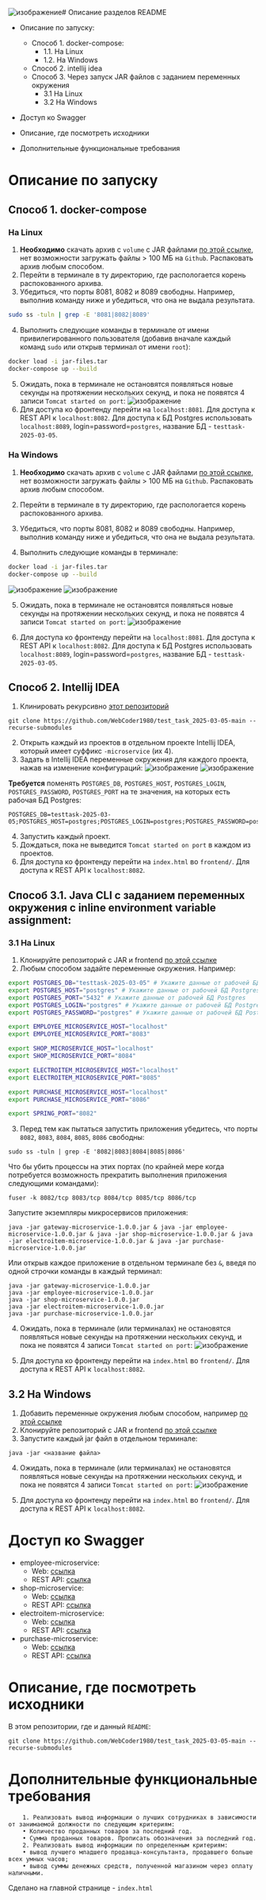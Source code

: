 ![изображение](https://github.com/user-attachments/assets/b0414e15-304d-4e1f-a7bf-9c8944dd638f)# Описание разделов README
- Описание по запуску:
  - Способ 1. docker-compose:
    - 1.1. На Linux
    - 1.2. На Windows
  - Способ 2. intellij idea
  - Способ 3. Через запуск JAR файлов с заданием переменных окружения
    - 3.1 На Linux
    - 3.2 На Windows

- Доступ ко Swagger
- Описание, где посмотреть исходники
- Дополнительные функциональные требования

# Описание по запуску

## Способ 1. docker-compose

### На Linux
1. **Необходимо** скачать архив с `volume` с JAR файлами [по этой ссылке](https://drive.google.com/file/d/1BPfEaaM9GeklKWGKh3cTCtoYJ4CHPFnE/view?usp=sharing), нет возможности загружать файлы > 100 МБ на `Github`. Распаковать архив любым способом.
2. Перейти в терминале в ту директорию, где распологается корень распокованного архива.
3. Убедиться, что порты 8081, 8082 и 8089 свободны. Например, выполнив команду ниже и убедиться, что она не выдала результата.
```bash
sudo ss -tuln | grep -E '8081|8082|8089'
```
4. Выполнить следующие команды в терминале от имени привилегированного пользователя (добавив вначале каждый команд `sudo` или открыв терминал от имени `root`):
```bash
docker load -i jar-files.tar
docker-compose up --build
```
5. Ожидать, пока в терминале не остановятся появляться новые секунды на протяжении нескольких секунд, и пока не появятся 4 записи `Tomcat started on port`: 
![изображение](https://github.com/user-attachments/assets/2d05078e-4fec-4e72-95b4-4a0e0ef5e5b8)
6. Для доступа ко фронтенду перейти на `localhost:8081`. Для доступа к REST API к `localhost:8082`. Для доступа к БД Postgres использовать `localhost:8089`, login=password=`postgres`, название БД - `testtask-2025-03-05`.

### На Windows

1. **Необходимо** скачать архив с `volume` с JAR файлами [по этой ссылке](https://drive.google.com/file/d/1BPfEaaM9GeklKWGKh3cTCtoYJ4CHPFnE/view?usp=sharing), нет возможности загружать файлы > 100 МБ на `Github`. Распаковать архив любым способом.
2. Перейти в терминале в ту директорию, где распологается корень распокованного архива.
3. Убедиться, что порты 8081, 8082 и 8089 свободны. Например, выполнив команду ниже и убедиться, что она не выдала результата.

4. Выполнить следующие команды в терминале:
```bash
docker load -i jar-files.tar
docker-compose up --build
```

![изображение](https://github.com/user-attachments/assets/c2025b37-ef48-4e32-8204-42b7254bdd5b)
![изображение](https://github.com/user-attachments/assets/de9b6ccb-9049-4698-b608-05e7a330fec9)


5. Ожидать, пока в терминале не остановятся появляться новые секунды на протяжении нескольких секунд, и пока не появятся 4 записи `Tomcat started on port`: 
![изображение](https://github.com/user-attachments/assets/7e228483-b766-4189-83cd-013f5dc225dc)


6. Для доступа ко фронтенду перейти на `localhost:8081`. Для доступа к REST API к `localhost:8082`. Для доступа к БД Postgres использовать `localhost:8089`, login=password=`postgres`, название БД - `testtask-2025-03-05`.

## Способ 2. Intellij IDEA
1. Клинировать рекурсивно [этот репозиторий](https://github.com/WebCoder1980/test_task_2025-03-05-main)
```
git clone https://github.com/WebCoder1980/test_task_2025-03-05-main --recurse-submodules
```

2. Открыть каждый из проектов в отдельном проекте Intellij IDEA, который имеет суффикс `-microservice` (их 4).
3. Задать в Intellij IDEA переменные окружения для каждого проекта, нажав на изменение конфигураций:
![изображение](https://github.com/user-attachments/assets/0b4789b5-baed-4851-ac06-8a17daeb240f)
![изображение](https://github.com/user-attachments/assets/4f06bb4b-670b-4023-88a0-3c74bf8c8e76)

**Требуется** поменять `POSTGRES_DB`, `POSTGRES_HOST`, `POSTGRES_LOGIN`, `POSTGRES_PASSWORD`, `POSTGRES_PORT` на те значения, на которых есть рабочая БД Postgres:
```
POSTGRES_DB=testtask-2025-03-05;POSTGRES_HOST=postgres;POSTGRES_LOGIN=postgres;POSTGRES_PASSWORD=postgres;POSTGRES_PORT=5432;EMPLOYEE_MICROSERVICE_HOST=localhost;EMPLOYEE_MICROSERVICE_PORT=8083;SHOP_MICROSERVICE_HOST=localhost;SHOP_MICROSERVICE_PORT=8084;ELECTROITEM_MICROSERVICE_HOST=localhost;ELECTROITEM_MICROSERVICE_PORT=8085;PURCHASE_MICROSERVICE_HOST=localhost;PURCHASE_MICROSERVICE_PORT=8086;SPRING_PORT=8082;POSTGRES_USER=postgres
```
4. Запустить каждый проект.
5. Дождаться, пока не выведится `Tomcat started on port` в каждом из проектов.
6. Для доступа ко фронтенду перейти на `index.html` во `frontend/`. Для доступа к REST API к `localhost:8082`.

## Способ 3.1. Java CLI с заданием переменных окружения c inline environment variable assignment:

### 3.1 На Linux
1. Клонируйте репозиторий с JAR и frontend [по этой ссылке](https://github.com/WebCoder1980/test_task_2025-03-05-run)
2. Любым способом задайте переменные окружения. Например:
```bash
export POSTGRES_DB="testtask-2025-03-05" # Укажите данные от рабочей БД Postgres
export POSTGRES_HOST="postgres" # Укажите данные от рабочей БД Postgres
export POSTGRES_PORT="5432" # Укажите данные от рабочей БД Postgres
export POSTGRES_LOGIN="postgres" # Укажите данные от рабочей БД Postgres
export POSTGRES_PASSWORD="postgres" # Укажите данные от рабочей БД Postgres

export EMPLOYEE_MICROSERVICE_HOST="localhost"
export EMPLOYEE_MICROSERVICE_PORT="8083"

export SHOP_MICROSERVICE_HOST="localhost"
export SHOP_MICROSERVICE_PORT="8084"

export ELECTROITEM_MICROSERVICE_HOST="localhost"
export ELECTROITEM_MICROSERVICE_PORT="8085"

export PURCHASE_MICROSERVICE_HOST="localhost"
export PURCHASE_MICROSERVICE_PORT="8086"

export SPRING_PORT="8082"
```

3. Перед тем как пытаться запустить приложения убедитесь, что порты `8082`, `8083`, `8084`, `8085`, `8086` свободны:
```
sudo ss -tuln | grep -E '8082|8083|8084|8085|8086'
```

Что бы убить процессы на этих портах (по крайней мере когда потребуется возможность прекратить выполнения приложения следующими командами):
```
fuser -k 8082/tcp 8083/tcp 8084/tcp 8085/tcp 8086/tcp
```

Запустите экземпляры микросервисов приложения:
```
java -jar gateway-microservice-1.0.0.jar & java -jar employee-microservice-1.0.0.jar & java -jar shop-microservice-1.0.0.jar & java -jar electroitem-microservice-1.0.0.jar & java -jar purchase-microservice-1.0.0.jar
```
Или открыв каждое приложение в отдельном терминале без `&`, введя по одной строчки команды в каждый терминал:
```
java -jar gateway-microservice-1.0.0.jar
java -jar employee-microservice-1.0.0.jar
java -jar shop-microservice-1.0.0.jar
java -jar electroitem-microservice-1.0.0.jar
java -jar purchase-microservice-1.0.0.jar
```

4. Ожидать, пока в терминале (или терминалах) не остановятся появляться новые секунды на протяжении нескольких секунд, и пока не появятся 4 записи `Tomcat started on port`: 
![изображение](https://github.com/user-attachments/assets/2d05078e-4fec-4e72-95b4-4a0e0ef5e5b8)

5. Для доступа ко фронтенду перейти на `index.html` во `frontend/`. Для доступа к REST API к `localhost:8082`.

## 3.2 На Windows
1. Добавить переменные окружения любым способом, например [по этой ссылке](https://remontka.pro/environment-variables-windows/)
2. Клонируйте репозиторий с JAR и frontend [по этой ссылке](https://github.com/WebCoder1980/test_task_2025-03-05-run)
3. Запустите каждый jar файл в отдельном терминале:
```
java -jar <название файла>
```

4. Ожидать, пока в терминале (или терминалах) не остановятся появляться новые секунды на протяжении нескольких секунд, и пока не появятся 4 записи `Tomcat started on port`: 
![изображение](https://github.com/user-attachments/assets/2d05078e-4fec-4e72-95b4-4a0e0ef5e5b8)

5. Для доступа ко фронтенду перейти на `index.html` во `frontend/`. Для доступа к REST API к `localhost:8082`.

# Доступ ко Swagger
- employee-microservice:
  - Web: [ссылка](http://localhost:8082/estore/api/employee/swaggerui.html)
  - REST API: [ссылка](http://localhost:8082/estore/api/employee/swaggerapi)
- shop-microservice:
  - Web: [ссылка](localhost:8082/estore/api/shop/swaggerui.html)
  - REST API: [ссылка](localhost:8082/estore/api/shop/swaggerapi)
- electroitem-microservice:
  - Web: [ссылка](localhost:8082/estore/api/electroitem/swaggerui.html)
  - REST API: [ссылка](localhost:8082/estore/api/electroitem/swaggerapi)
- purchase-microservice:
  - Web: [ссылка](localhost:8082/estore/api/purchase/swaggerui.html)
  - REST API: [ссылка](localhost:8082/estore/api/purchase/swaggerapi)

# Описание, где посмотреть исходники

В этом репозитории, где и данный `README`:
```
git clone https://github.com/WebCoder1980/test_task_2025-03-05-main --recurse-submodules
```

# Дополнительные функциональные требования

```
    1. Реализовать вывод информации о лучших сотрудниках в зависимости от занимаемой должности по следующим критериям:
    • Количество проданных товаров за последний год.
    • Сумма проданных товаров. Прописать обозначения за последний год.
    2. Реализовать вывод информации по определенным критериям:
    • вывод лучшего младшего продавца-консультанта, продавшего больше всех умных часов;
    • вывод суммы денежных средств, полученной магазином через оплату наличными.
```
Сделано на главной странице - `index.html`
